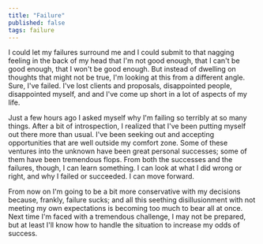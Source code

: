 ```yaml
---
title: "Failure"
published: false
tags: failure
---
```

I could let my failures surround me and I could submit to that nagging feeling in the back of my head that I'm not good enough, that I can't be good enough, that I won't be good enough. But instead of dwelling on thoughts that might not be true, I'm looking at this from a different angle. Sure, I've failed. I've lost clients and proposals, disappointed people, disappointed myself, and and I've come up short in a lot of aspects of my life.

Just a few hours ago I asked myself why I'm failing so terribly at so many things. After a bit of introspection, I realized that I've been putting myself out there more than usual. I've been seeking out and accepting opportunities that are well outside my comfort zone. Some of these ventures into the unknown have been great personal successes; some of them have been tremendous flops. From both the successes and the failures, though, I can learn something. I can look at what I did wrong or right, and why I failed or succeeded. I can move forward.

From now on I'm going to be a bit more conservative with my decisions because, frankly, failure sucks; and all this seething disillusionment with not meeting my own expectations is becoming too much to bear all at once. Next time I'm faced with a tremendous challenge, I may not be prepared, but at least I'll know how to handle the situation to increase my odds of success.
